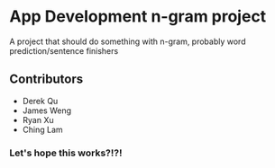 # App Development n-gram project
A project that should do something with n-gram, probably word prediction/sentence finishers  
## Contributors  
* Derek Qu
* James Weng
* Ryan Xu
* Ching Lam

### Let's hope this works?!?! 
